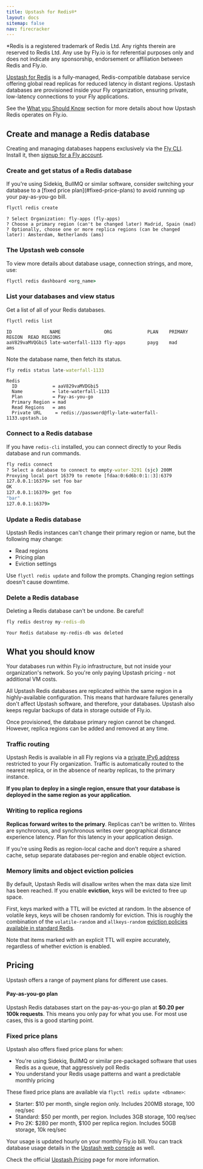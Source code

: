 ```yaml
---
title: Upstash for Redis®*
layout: docs
sitemap: false
nav: firecracker
---
```


<aside class="callout">
  &#42;Redis is a registered trademark of Redis Ltd. Any rights therein are reserved to Redis Ltd. Any use by Fly.io is for referential purposes only and does not indicate any sponsorship, endorsement or affiliation between Redis and Fly.io.
</aside>

[Upstash for Redis](https://docs.upstash.com/redis) is a fully-managed, Redis-compatible database service offering global read replicas for reduced latency in distant regions. Upstash databases are provisioned inside your Fly organization, ensuring private, low-latency connections to your Fly applications.

See the [What you Should Know](#what-you-should-know) section for more details about how Upstash Redis operates on Fly.io.

## Create and manage a Redis database

Creating and managing databases happens exclusively via the [Fly CLI](/docs/hands-on/install-flyctl/). Install it, then [signup for a Fly account](https://fly.io/docs/getting-started/log-in-to-fly/).

### Create and get status of a Redis database

<aside class="callout">
  If you're using Sidekiq, BullMQ or similar software, consider switching your database to a [fixed price plan](#fixed-price-plans) to avoid running up your pay-as-you-go bill.
</aside>

```cmd
flyctl redis create
```
```output
? Select Organization: fly-apps (fly-apps)
? Choose a primary region (can't be changed later) Madrid, Spain (mad)
? Optionally, choose one or more replica regions (can be changed later): Amsterdam, Netherlands (ams)
```

### The Upstash web console

To view more details about database usage, connection strings, and more, use:

```cmd
flyctl redis dashboard <org_name>
```

### List your databases and view status
Get a list of all of your Redis databases.

```cmd
flyctl redis list
```
```output
ID             	NAME               	ORG          	PLAN	PRIMARY REGION	READ REGIONS
aaV829vaMVQGbi5	late-waterfall-1133	fly-apps     	payg	mad           	ams
```

Note the database name, then fetch its status.

```cmd
fly redis status late-waterfall-1133
```
```output
Redis
  ID             = aaV829vaMVDGbi5
  Name           = late-waterfall-1133
  Plan           = Pay-as-you-go
  Primary Region = mad
  Read Regions   = ams
  Private URL     = redis://password@fly-late-waterfall-1133.upstash.io
```

### Connect to a Redis database

If you have `redis-cli` installed, you can connect directly to your Redis database and run commands.

```cmd
fly redis connect
? Select a database to connect to empty-water-3291 (sjc) 200M
Proxying local port 16379 to remote [fdaa:0:6d6b:0:1::3]:6379
127.0.0.1:16379> set foo bar
OK
127.0.0.1:16379> get foo
"bar"
127.0.0.1:16379>
```

### Update a Redis database

Upstash Redis instances can't change their primary region or name, but the following may change:

* Read regions
* Pricing plan
* Eviction settings

Use `flyctl redis update` and follow the prompts. Changing region settings doesn't cause downtime.

### Delete a Redis database

Deleting a Redis database can't be undone. Be careful!

```cmd
fly redis destroy my-redis-db
```
```output
Your Redis database my-redis-db was deleted
```

## What you should know

Your databases run within Fly.io infrastructure, but not inside your organization's network. So you're only paying Upstash pricing - not additional VM costs.

All Upstash Redis databases are replicated within the same region in a highly-available configuration. This means that hardware failures generally don't affect Upstash software, and therefore, your databases. Upstash also keeps regular backups of data in storage outside of Fly.io.

Once provisioned, the database primary region cannot be changed. However, replica regions can be added and removed at any time.

### Traffic routing

Upstash Redis is available in all Fly regions via a [private IPv6 address](/docs/networking/private-networking/#flycast-private-load-balancing) restricted to your Fly organization. Traffic is automatically routed to the nearest replica, or in the absence of nearby replicas, to the primary instance.

**If you plan to deploy in a single region, ensure that your database is deployed in the same region as your application.**

### Writing to replica regions

**Replicas forward writes to the primary**. Replicas can't be written to. Writes are synchronous, and synchronous writes over geographical distance experience latency. Plan for this latency in your application design.

If you're using Redis as region-local cache and don't require a shared cache, setup separate databases per-region and enable object eviction.

### Memory limits and object eviction policies

By default, Upstash Redis will disallow writes when the max data size limit has been reached. If you enable **eviction**, keys will be evicted to free up space.

First, keys marked with a TTL will be evicted at random. In the absence of volatile keys, keys will be chosen randomly for eviction. This is roughly the combination of the `volatile-random` and `allkeys-random` [eviction policies available in standard Redis](https://redis.io/docs/manual/eviction/).

Note that items marked with an explicit TTL will expire accurately, regardless of whether eviction is enabled.

## Pricing

Upstash offers a range of payment plans for different use cases.

#### Pay-as-you-go plan

Upstash Redis databases start on the pay-as-you-go plan at **$0.20 per 100k requests**. This means you only pay for what you use. For most use cases, this is a good starting point.

### Fixed price plans

Upstash also offers fixed price plans for when:

* You're using Sidekiq, BullMQ or similar pre-packaged software that uses Redis as a queue, that aggressively poll Redis
* You understand your Redis usage patterns and want a predictable monthly pricing

These fixed price plans are available via `flyctl redis update <dbname>`:

* Starter: $10 per month, single region only. Includes 200MB storage, 100 req/sec
* Standard: $50 per month, per region. Includes 3GB storage, 100 req/sec
* Pro 2K: $280 per month, $100 per replica region. Includes 50GB storage, 10k req/sec

Your usage is updated hourly on your monthly Fly.io bill. You can track database usage details in the [Upstash web console](#the-upstash-web-console) as well.


Check the official [Upstash Pricing](https://upstash.com/pricing) page for more information.